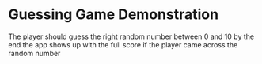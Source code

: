 <h1> Guessing Game Demonstration</h1>
<div>
The player should guess the right random number between 0 and 10 by the end the app shows up with the full score if the player came across the random number
</div>

